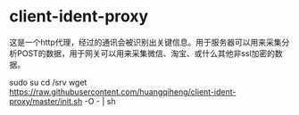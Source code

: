 client-ident-proxy
==================

这是一个http代理，经过的通讯会被识别出关键信息。用于服务器可以用来采集分析POST的数据，用于网关可以用来采集微信、淘宝、或什么其他非ssl加密的数据。

sudo su
cd /srv
wget https://raw.githubusercontent.com/huangqiheng/client-ident-proxy/master/init.sh -O - | sh


